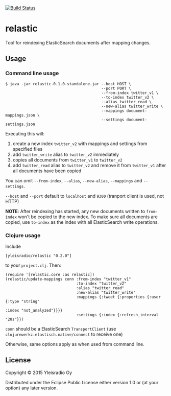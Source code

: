 [![Build Status](https://travis-ci.org/Yleisradio/relastic.svg?branch=master)](https://travis-ci.org/Yleisradio/relastic)

# relastic

Tool for reindexing ElasticSearch documents after mapping changes.

## Usage 

### Command line usage

    $ java -jar relastic-0.1.0-standalone.jar --host HOST \
                                              --port PORT \
                                              --from-index twitter_v1 \
                                              --to-index twitter_v2 \
                                              --alias twitter_read \
                                              --new-alias twitter_write \
                                              --mappings document-mappings.json \
                                              --settings document-settings.json

Executing this will:

1. create a new index `twitter_v2` with mappings and settings from specified files
2. add `twitter_write` alias to `twitter_v2` immediately
3. copies all documents from `twitter_v1` to `twitter_v2`
4. add `twitter_read` alias to `twitter_v2` and remove it from `twitter_v1` after all documents have been copied

You can omit `--from-index`, `--alias`, `--new-alias`, `--mappings` and `--settings`.

`--host` and `--port` default to `localhost` and `9300` (tranport client is used, not HTTP)

**NOTE**: After reindexing has started, any new documents written to `from-index` won't be copied
to the new index. To make sure all documents are copied, use `to-index` as the index with all
ElasticSearch write operations.

### Clojure usage

Include

    [yleisradio/relastic "0.2.0"]

to your `project.clj`. Then:

    (require '[relastic.core :as relastic])
    (relastic/update-mappings conn :from-index "twitter_v1"
                                   :to-index "twitter_v2"
                                   :alias "twitter_read"
                                   :new-alias "twitter_write"
                                   :mappings {:tweet {:properties {:user {:type "string"
                                                                          :index "not_analyzed"}}}}
                                   :settings {:index {:refresh_interval "20s"}})

`conn` should be a ElasticSearch `TransportClient` (use `clojurewerkz.elastisch.native/connect` to receive one)

Otherwise, same options apply as when used from command line.

## License

Copyright © 2015 Yleisradio Oy

Distributed under the Eclipse Public License either version 1.0 or (at your option) any later version.

